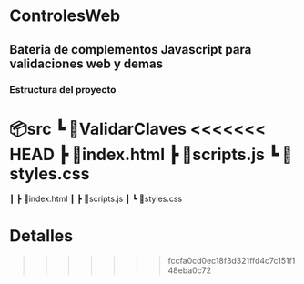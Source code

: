 # ControlesWeb

## Bateria de complementos Javascript para validaciones web y demas

### Estructura del proyecto
📦src
┗ 📂ValidarClaves
<<<<<<< HEAD
┣ 📜index.html
┣ 📜scripts.js
┗ 📜styles.css
=======
┃ ┣ 📜index.html
┃ ┣ 📜scripts.js
┃ ┗ 📜styles.css


# Detalles
>>>>>>> fccfa0cd0ec18f3d321ffd4c7c151f148eba0c72
